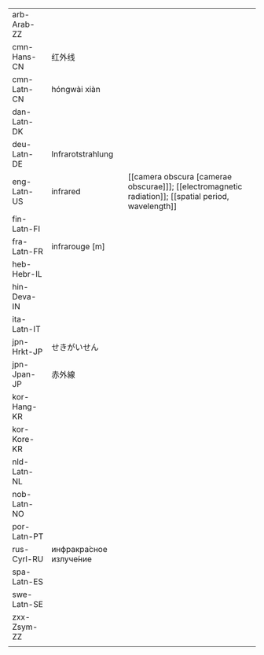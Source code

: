 | | | |
|-|-|-|
| arb-Arab-ZZ |  |  |
| cmn-Hans-CN | 红外线 |  |
| cmn-Latn-CN | hóngwài xiàn |  |
| dan-Latn-DK |  |  |
| deu-Latn-DE | Infrarotstrahlung |  |
| eng-Latn-US | infrared | [[camera obscura [camerae obscurae]]]; [[electromagnetic radiation]]; [[spatial period, wavelength]] |
| fin-Latn-FI |  |  |
| fra-Latn-FR | infrarouge [m] |  |
| heb-Hebr-IL |  |  |
| hin-Deva-IN |  |  |
| ita-Latn-IT |  |  |
| jpn-Hrkt-JP | せきがいせん |  |
| jpn-Jpan-JP | 赤外線 |  |
| kor-Hang-KR |  |  |
| kor-Kore-KR |  |  |
| nld-Latn-NL |  |  |
| nob-Latn-NO |  |  |
| por-Latn-PT |  |  |
| rus-Cyrl-RU | инфракра́сное излуче́ние |  |
| spa-Latn-ES |  |  |
| swe-Latn-SE |  |  |
| zxx-Zsym-ZZ |  |  |
|  |  |  |